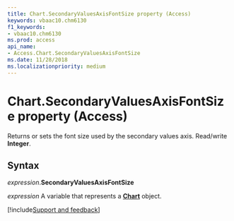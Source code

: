 ```yaml
---
title: Chart.SecondaryValuesAxisFontSize property (Access)
keywords: vbaac10.chm6130
f1_keywords:
- vbaac10.chm6130
ms.prod: access
api_name:
- Access.Chart.SecondaryValuesAxisFontSize
ms.date: 11/28/2018
ms.localizationpriority: medium
---
```



# Chart.SecondaryValuesAxisFontSize property (Access)

Returns or sets the font size used by the secondary values axis. Read/write **Integer**.


## Syntax

_expression_.**SecondaryValuesAxisFontSize**

_expression_ A variable that represents a **[Chart](Access.Chart.md)** object.

[!include[Support and feedback](~/includes/feedback-boilerplate.md)]